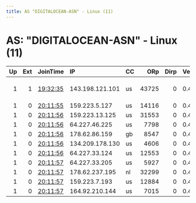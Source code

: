 ```yaml
---
title: AS "DIGITALOCEAN-ASN" - Linux (11)
---
```


# AS: "DIGITALOCEAN-ASN" - Linux (11)

|   Up |   Ext | JoinTime                                                                                              | IP              | CC   |   ORp |   Dirp | Version   | Contact                   | Nickname           |   eFamMembers |
|-----:|------:|:------------------------------------------------------------------------------------------------------|:----------------|:-----|------:|-------:|:----------|:--------------------------|:-------------------|--------------:|
|    1 |     1 | [19:32:35](https://nusenu.github.io/OrNetStats/w/relay/5EA46A3C23E4A3905DAAE9BD4801142E20AEA780.html) | 143.198.121.101 | us   | 43725 |      0 | 0.4.7.10  | Random Person nobody@tor. | ididnteditheconfig |             1 |
|    1 |     0 | [20:11:55](https://nusenu.github.io/OrNetStats/w/relay/33A3857C01E42056809455EC482C925AEEE0004A.html) | 159.223.5.127   | us   | 14116 |      0 | 0.4.6.10  | None                      | Unnamed            |             1 |
|    1 |     0 | [20:11:56](https://nusenu.github.io/OrNetStats/w/relay/15EFF362B278805551BEB00B0023DDDA51D14166.html) | 159.223.13.125  | us   | 31553 |      0 | 0.4.6.10  | None                      | Unnamed            |             1 |
|    1 |     0 | [20:11:56](https://nusenu.github.io/OrNetStats/w/relay/781B182AD2ADA87201EE08706C6571529D08D609.html) | 64.227.46.225   | us   |  7798 |      0 | 0.4.6.10  | None                      | Unnamed            |             1 |
|    1 |     0 | [20:11:56](https://nusenu.github.io/OrNetStats/w/relay/9B26578545FF3424303772CAD996054D9B4B8805.html) | 178.62.86.159   | gb   |  8547 |      0 | 0.4.6.10  | None                      | Unnamed            |             1 |
|    1 |     0 | [20:11:56](https://nusenu.github.io/OrNetStats/w/relay/A02098B5806B10F6896EA766A0EED69F9564A4C5.html) | 134.209.178.130 | us   |  4606 |      0 | 0.4.6.10  | None                      | Unnamed            |             1 |
|    1 |     0 | [20:11:56](https://nusenu.github.io/OrNetStats/w/relay/C443C25E96874185C1CDDF6BC311BDEC18436497.html) | 64.227.33.124   | us   | 12553 |      0 | 0.4.6.10  | None                      | Unnamed            |             1 |
|    1 |     0 | [20:11:57](https://nusenu.github.io/OrNetStats/w/relay/13E280CA6E85AC4C86A7806A5B8D358C1946E22E.html) | 64.227.33.205   | us   |  5927 |      0 | 0.4.6.10  | None                      | Unnamed            |             1 |
|    1 |     0 | [20:11:57](https://nusenu.github.io/OrNetStats/w/relay/A7EC631A0D4185AAF633E2936CB22AC3EB7151D9.html) | 178.62.237.195  | nl   | 32299 |      0 | 0.4.6.10  | None                      | Unnamed            |             1 |
|    1 |     0 | [20:11:57](https://nusenu.github.io/OrNetStats/w/relay/E9D9423DFBBB93444BF3A90440A3468E0FD29CB5.html) | 159.223.7.193   | us   | 12884 |      0 | 0.4.6.10  | None                      | Unnamed            |             1 |
|    1 |     0 | [20:11:57](https://nusenu.github.io/OrNetStats/w/relay/FF4F510FAB921B62861FC1BD58FCD4BBC58D522D.html) | 164.92.210.144  | us   |  7015 |      0 | 0.4.6.10  | None                      | Unnamed            |             1 |
